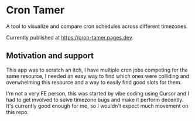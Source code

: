 # Cron Tamer

A tool to visualize and compare cron schedules across different timezones.

Currently published at <https://cron-tamer.pages.dev>.

## Motivation and support

This app was to scratch an itch, I have multiple cron jobs competing for the same resource, I needed an easy way to find which ones were colliding and overwhelming this resource and a way to easily find good slots for them.

I'm not a very FE person, this was started by vibe coding using Cursor and I had to get involved to solve timezone bugs and make it perform decently. It's currently good enough for me, so I wouldn't expect much movement on this repo.
